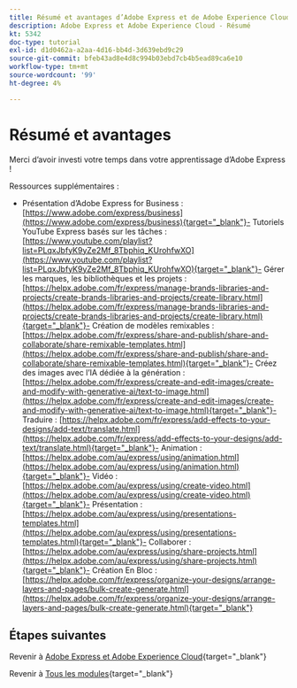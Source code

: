 ```yaml
---
title: Résumé et avantages d’Adobe Express et de Adobe Experience Cloud
description: Adobe Express et Adobe Experience Cloud - Résumé
kt: 5342
doc-type: tutorial
exl-id: d1d0462a-a2aa-4d16-bb4d-3d639ebd9c29
source-git-commit: bfeb43ad8e4d8c994b03ebd7cb4b5ead89ca6e10
workflow-type: tm+mt
source-wordcount: '99'
ht-degree: 4%

---
```


# Résumé et avantages

Merci d’avoir investi votre temps dans votre apprentissage d’Adobe Express !

Ressources supplémentaires :

- Présentation d’Adobe Express for Business : [https://www.adobe.com/express/business](https://www.adobe.com/express/business){target="_blank"}- Tutoriels YouTube Express basés sur les tâches : [https://www.youtube.com/playlist?list=PLqxJbfyK9yZe2Mf_8Tbphiq_KUrohfwXO](https://www.youtube.com/playlist?list=PLqxJbfyK9yZe2Mf_8Tbphiq_KUrohfwXO){target="_blank"}- Gérer les marques, les bibliothèques et les projets : [https://helpx.adobe.com/fr/express/manage-brands-libraries-and-projects/create-brands-libraries-and-projects/create-library.html](https://helpx.adobe.com/fr/express/manage-brands-libraries-and-projects/create-brands-libraries-and-projects/create-library.html){target="_blank"}- Création de modèles remixables : [https://helpx.adobe.com/fr/express/share-and-publish/share-and-collaborate/share-remixable-templates.html](https://helpx.adobe.com/fr/express/share-and-publish/share-and-collaborate/share-remixable-templates.html){target="_blank"}- Créez des images avec l’IA dédiée à la génération : [https://helpx.adobe.com/fr/express/create-and-edit-images/create-and-modify-with-generative-ai/text-to-image.html](https://helpx.adobe.com/fr/express/create-and-edit-images/create-and-modify-with-generative-ai/text-to-image.html){target="_blank"}- Traduire : [https://helpx.adobe.com/fr/express/add-effects-to-your-designs/add-text/translate.html](https://helpx.adobe.com/fr/express/add-effects-to-your-designs/add-text/translate.html){target="_blank"}- Animation : [https://helpx.adobe.com/au/express/using/animation.html](https://helpx.adobe.com/au/express/using/animation.html){target="_blank"}- Vidéo : [https://helpx.adobe.com/au/express/using/create-video.html](https://helpx.adobe.com/au/express/using/create-video.html){target="_blank"}- Présentation : [https://helpx.adobe.com/au/express/using/presentations-templates.html](https://helpx.adobe.com/au/express/using/presentations-templates.html){target="_blank"}- Collaborer : [https://helpx.adobe.com/au/express/using/share-projects.html](https://helpx.adobe.com/au/express/using/share-projects.html){target="_blank"}- Création En Bloc : [https://helpx.adobe.com/fr/express/organize-your-designs/arrange-layers-and-pages/bulk-create-generate.html](https://helpx.adobe.com/fr/express/organize-your-designs/arrange-layers-and-pages/bulk-create-generate.html){target="_blank"}

## Étapes suivantes

Revenir à [Adobe Express et Adobe Experience Cloud](./express.md){target="_blank"}

Revenir à [Tous les modules](./../../../overview.md){target="_blank"}
